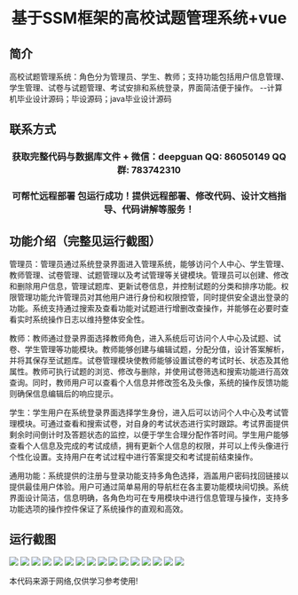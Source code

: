 <p><h1 align="center">基于SSM框架的高校试题管理系统+vue</h1></p>

## 简介
高校试题管理系统：角色分为管理员、学生、教师；支持功能包括用户信息管理、学生管理、试卷与试题管理、考试安排和系统登录，界面简洁便于操作。    --计算机毕业设计源码；毕设源码；java毕业设计源码


## 联系方式
<p><h3 align="center">获取完整代码与数据库文件 + 微信：deepguan QQ: 86050149 QQ群: 783742310</h3></p>
<p><h3 align="center">可帮忙远程部署 包运行成功！提供远程部署、修改代码、设计文档指导、代码讲解等服务！</h3></p>

## 功能介绍（完整见运行截图）
管理员：管理员通过系统登录界面进入管理系统，能够访问个人中心、学生管理、教师管理、试卷管理、试题管理以及考试管理等关键模块。管理员可以创建、修改和删除用户信息，管理试题库、更新试卷信息，并控制试题的分类和排序功能。权限管理功能允许管理员对其他用户进行身份和权限控管，同时提供安全退出登录的功能。系统支持通过搜索及查看功能对试题进行增删改查操作，并能够在必要时查看实时系统操作日志以维持整体安全性。

教师：教师通过登录界面选择教师角色，进入系统后可访问个人中心及试题、试卷、学生管理等功能模块。教师能够创建与编辑试题，分配分值，设计答案解析，并将其保存至试题库。试卷管理模块使教师能够设置试卷的考试时长、状态及其他属性。教师可执行试题的浏览、修改与删除，并使用试卷筛选和搜索功能进行高效查询。同时，教师用户可以查看个人信息并修改签名及头像，系统的操作反馈功能则确保信息编辑后的响应提示。

学生：学生用户在系统登录界面选择学生身份，进入后可以访问个人中心及考试管理模块。可通过查看和搜索试卷，对自身的考试状态进行实时跟踪。考试界面提供剩余时间倒计时及答题状态的监控，以便于学生合理分配作答时间。学生用户能够查看个人信息及完成的考试成绩，拥有更新个人信息的权限，并可以上传头像进行个性化设置。支持用户在考试过程中进行答案提交和考试提前结束操作。

通用功能：系统提供的注册与登录功能支持多角色选择，涵盖用户密码找回链接以提供最佳用户体验。用户可通过简单易用的导航栏在各主要功能模块间切换。系统界面设计简洁，信息明确，各角色均可在专用模块中进行信息管理与操作，支持多功能选项的操作控件保证了系统操作的直观和高效。


## 运行截图
![](https://bs-1329754181.cos.ap-shanghai.myqcloud.com/ssm/UniversityExamManagementSystem/img/001.jpg)
![](https://bs-1329754181.cos.ap-shanghai.myqcloud.com/ssm/UniversityExamManagementSystem/img/002.jpg)
![](https://bs-1329754181.cos.ap-shanghai.myqcloud.com/ssm/UniversityExamManagementSystem/img/003.jpg)
![](https://bs-1329754181.cos.ap-shanghai.myqcloud.com/ssm/UniversityExamManagementSystem/img/004.jpg)
![](https://bs-1329754181.cos.ap-shanghai.myqcloud.com/ssm/UniversityExamManagementSystem/img/005.jpg)
![](https://bs-1329754181.cos.ap-shanghai.myqcloud.com/ssm/UniversityExamManagementSystem/img/006.jpg)
![](https://bs-1329754181.cos.ap-shanghai.myqcloud.com/ssm/UniversityExamManagementSystem/img/007.jpg)
![](https://bs-1329754181.cos.ap-shanghai.myqcloud.com/ssm/UniversityExamManagementSystem/img/008.jpg)
![](https://bs-1329754181.cos.ap-shanghai.myqcloud.com/ssm/UniversityExamManagementSystem/img/009.jpg)
![](https://bs-1329754181.cos.ap-shanghai.myqcloud.com/ssm/UniversityExamManagementSystem/img/010.jpg)
![](https://bs-1329754181.cos.ap-shanghai.myqcloud.com/ssm/UniversityExamManagementSystem/img/011.jpg)
![](https://bs-1329754181.cos.ap-shanghai.myqcloud.com/ssm/UniversityExamManagementSystem/img/012.jpg)
![](https://bs-1329754181.cos.ap-shanghai.myqcloud.com/ssm/UniversityExamManagementSystem/img/013.jpg)
![](https://bs-1329754181.cos.ap-shanghai.myqcloud.com/ssm/UniversityExamManagementSystem/img/014.jpg)
![](https://bs-1329754181.cos.ap-shanghai.myqcloud.com/ssm/UniversityExamManagementSystem/img/015.jpg)
![](https://bs-1329754181.cos.ap-shanghai.myqcloud.com/ssm/UniversityExamManagementSystem/img/016.jpg)

<p>本代码来源于网络,仅供学习参考使用!</p>
